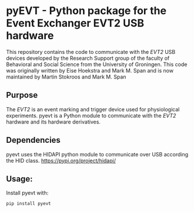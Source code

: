 # pyEVT - Python package for the Event Exchanger EVT2 USB hardware
This repository contains the code to communicate with the *EVT2* USB devices developed by the Research Support group of the faculty of Behavioral and Social Science from the University of Groningen. This code was originally written by Eise Hoekstra and Mark M. Span and is now maintained by Martin Stokroos and Mark M. Span

## Purpose
The *EVT2* is an event marking and trigger device used for physiological experiments.
pyevt is a Python module to communicate with the *EVT2* hardware and its hardware derivatives.


## Dependencies
pyevt uses the HIDAPI python module to communicate over USB according the HID class.
https://pypi.org/project/hidapi/

## Usage:
Install pyevt with:

`pip install pyevt`